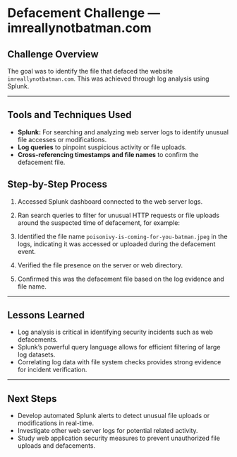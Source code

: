 # Defacement Challenge — imreallynotbatman.com

## Challenge Overview  
The goal was to identify the file that defaced the website `imreallynotbatman.com`. This was achieved through log analysis using Splunk.

---

## Tools and Techniques Used

- **Splunk:** For searching and analyzing web server logs to identify unusual file accesses or modifications.
- **Log queries** to pinpoint suspicious activity or file uploads.
- **Cross-referencing timestamps and file names** to confirm the defacement file.


## Step-by-Step Process

1. Accessed Splunk dashboard connected to the web server logs.

2. Ran search queries to filter for unusual HTTP requests or file uploads around the suspected time of defacement, for example:


3. Identified the file name `poisonivy-is-coming-for-you-batman.jpeg` in the logs, indicating it was accessed or uploaded during the defacement event.

4. Verified the file presence on the server or web directory.

5. Confirmed this was the defacement file based on the log evidence and file name.

---

## Lessons Learned

- Log analysis is critical in identifying security incidents such as web defacements.  
- Splunk’s powerful query language allows for efficient filtering of large log datasets.  
- Correlating log data with file system checks provides strong evidence for incident verification.

---

## Next Steps

- Develop automated Splunk alerts to detect unusual file uploads or modifications in real-time.  
- Investigate other web server logs for potential related activity.  
- Study web application security measures to prevent unauthorized file uploads and defacements.


